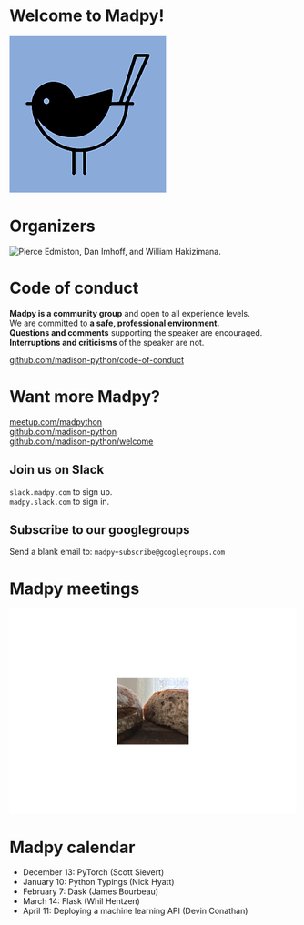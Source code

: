 Welcome to Madpy!
=================

![The Madpy Magpy.](img/madpy-logo.png)

Organizers
==========

![Pierce Edmiston, Dan Imhoff, and William
Hakizimana.](README_files/figure-markdown_strict/organizers-1.png)

Code of conduct
===============

**Madpy is a community group** and open to all experience levels.  
We are committed to **a safe, professional environment.**  
**Questions and comments** supporting the speaker are encouraged.  
**Interruptions and criticisms** of the speaker are not.

[github.com/madison-python/code-of-conduct](https://github.com/madison-python/code-of-conduct)

Want more Madpy?
================

[meetup.com/madpython](https://www.meetup.com/madpython/)  
[github.com/madison-python](https://github.com/madison-python)  
[github.com/madison-python/welcome](https://github.com/madison-python/welcome)

Join us on Slack
----------------

`slack.madpy.com` to sign up.  
`madpy.slack.com` to sign in.

Subscribe to our googlegroups
-----------------------------

Send a blank email to: `madpy+subscribe@googlegroups.com`

Madpy meetings
==============

![Bread.](README_files/figure-markdown_strict/bread-1.png)

Madpy calendar
==============

-   December 13: PyTorch (Scott Sievert)
-   January 10: Python Typings (Nick Hyatt)
-   February 7: Dask (James Bourbeau)
-   March 14: Flask (Whil Hentzen)
-   April 11: Deploying a machine learning API (Devin Conathan)
